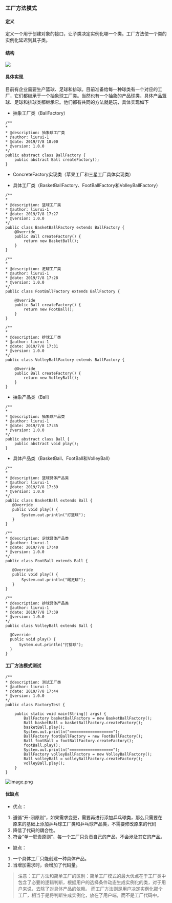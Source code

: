 ### 工厂方法模式

#### 定义

定义一个用于创建对象的接口，让子类决定实例化哪一个类。工厂方法使一个类的实例化延迟到其子类。

#### 结构

![](https://ftp.bmp.ovh/imgs/2021/02/a73475fdbe13cd54.png)


#### 具体实现
目前有企业需要生产篮球、足球和排球。目前准备给每一种球类有一个对应的工厂，它们都继承于一个抽象球工厂类。当然也有一个抽象的产品球类，具体产品篮球、足球和排球类都继承它。他们都有共同的方法就是玩，具体实现如下
- 抽象工厂类（BallFactory）

```
/**
*
* @description: 抽象球工厂类
* @author: liurui-1
* @date: 2019/7/8 18:00
* @version: 1.0.0
*/
public abstract class BallFactory {
    public abstract Ball createFactory();
}
```
- ConcreteFactory实现类（苹果工厂和三星工厂具体实现类）

- 具体工厂类（BasketBallFactory、FootBallFactory和VolleyBallFactory）

```
/**
*
* @description: 篮球工厂类
* @author: liurui-1
* @date: 2019/7/8 17:27
* @version: 1.0.0
*/
public class BasketBallFactory extends BallFactory {
    @Override
    public Ball createFactory() {
        return new BasketBall();
    }
}
```
```
/**
*
* @description: 足球工厂类
* @author: liurui-1
* @date: 2019/7/8 17:28
* @version: 1.0.0
*/
public class FootBallFactory extends BallFactory {

    @Override
    public Ball createFactory() {
        return new FootBall();
    }
}
```

```
/**
*
* @description: 排球工厂类
* @author: liurui-1
* @date: 2019/7/8 17:31
* @version: 1.0.0
*/
public class VolleyBallFactory extends BallFactory {

    @Override
    public Ball createFactory() {
        return new VolleyBall();
    }
}
```

- 抽象产品类（Ball）

```
/**
*
* @description: 抽象球产品类
* @author: liurui-1
* @date: 2019/7/8 17:35
* @version: 1.0.0
*/
public abstract class Ball {
    public abstract void play();
}
```
 
 - 具体产品类（BasketBall、FootBall和VolleyBall）
 ```
/**
*
* @description: 篮球具体产品类
* @author: liurui-1
* @date: 2019/7/8 17:39
* @version: 1.0.0
*/
public class BasketBall extends Ball {
    @Override
    public void play() {
        System.out.println("打篮球");
    }
}
 ```
 
 ```
/**
* @description: 足球具体产品类
* @author: liurui-1
* @date: 2019/7/8 17:40
* @version: 1.0.0
*/
public class FootBall extends Ball {

    @Override
    public void play() {
        System.out.println("踢足球");
    }
}
 ```
  
  ```
/**
* @description: 排球具体产品类
* @author: liurui-1
* @date: 2019/7/8 17:39
* @version: 1.0.0
*/
public class VolleyBall extends Ball {

    @Override
    public void play() {
        System.out.println("打排球");
    }
}
  ```
 
 
 #### 工厂方法模式测试
 
```
/**
* @description: 测试工厂类
* @author: liurui-1
* @date: 2019/7/8 17:44
* @version: 1.0.0
*/
public class FactoryTest {

    public static void main(String[] args) {
        BallFactory basketBallFactory = new BasketBallFactory();
        Ball basketBall = basketBallFactory.createFactory();
        basketBall.play();
        System.out.println("===================");
        BallFactory footBallFactory = new FootBallFactory();
        Ball footBall = footBallFactory.createFactory();
        footBall.play();
        System.out.println("===================");
        BallFactory volleyBallFactory = new VolleyBallFactory();
        Ball volleyBall = volleyBallFactory.createFactory();
        volleyBall.play();
    }
}
```
![image.png](https://i.loli.net/2021/02/12/7x4GFV5gbIWUofH.png)

#### 优缺点

- 优点：
1. 遵循“开-闭原则”，如果需求变更，需要再进行添加乒乓球类，那么只需要在原来的基础上添加乒乓球工厂类和乒乓球产品类，不需要修改原来的代码
2. 降低了代码的耦合性。
3. 符合“单一职责原则”，每一个工厂只负责自己的产品，不会涉及其它的产品。

- 缺点：
1. 一个具体工厂只能创建一种具体产品。
2. 当增加需求时，会增加了代码量。

> 注意：工厂方法和简单工厂的区别：简单工厂模式的最大优点在于工厂类中包含了必要的逻辑判断，根据用户的选择条件动态生成实例化的类，对于用户来说，去除了对具体产品的依赖。
>而工厂方法则是用户决定实例化那个工厂，相当于是将判断生成实例化，放在了用户端，而不是工厂代码中。
